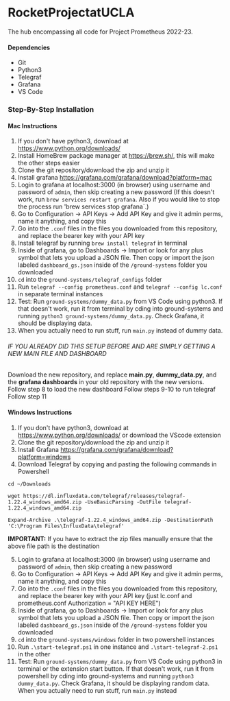 # RocketProjectatUCLA
The hub encompassing all code for Project Prometheus 2022-23.

#### Dependencies
- Git
- Python3
- Telegraf
- Grafana
- VS Code

### Step-By-Step Installation

#### Mac Instructions
1. If you don't have python3, download at https://www.python.org/downloads/
1. Install HomeBrew package manager at https://brew.sh/, this will make the other steps easier
2. Clone the git repository/download the zip and unzip it
3. Install grafana https://grafana.com/grafana/download?platform=mac
4. Login to grafana at localhost:3000 (in browser) using username and password of `admin`, then skip creating a new password (If this doesn't work, run `brew services restart grafana`. Also if you would like to stop the process run 'brew services stop grafana`.)
5. Go to Configuration → API Keys → Add API Key and give it admin perms, name it anything, and copy this
6. Go into the `.conf` files in the files you downloaded from this repository, and replace the bearer key with your API key
7. Install telegraf by running `brew install telegraf` in terminal
8. Inside of grafana, go to Dashboards → Import or look for any plus symbol that lets you upload a JSON file. Then copy or import the json labeled `dashboard_gs.json` inside of the `/ground-systems` folder you downloaded
9. `cd` into the `ground-systems/telegraf_configs` folder
10. Run `telegraf --config prometheus.conf` and `telegraf --config lc.conf` in separate terminal instances
11. Test: Run `ground-systems/dummy_data.py` from VS Code using python3. If that doesn't work, run it from terminal by cding into ground-systems and running `python3 ground-systems/dummy_data.py`. Check Grafana, it should be displaying data. 
12. When you actually need to run stuff, run `main.py` instead of dummy data.

###### IF YOU ALREADY DID THIS SETUP BEFORE AND ARE SIMPLY GETTING A NEW MAIN FILE AND DASHBOARD
Download the new repository, and replace **main.py**, **dummy_data.py**, and the **grafana dashboards** in your old repository with the new versions.
Follow step 8 to load the new dashboard
Follow steps 9-10 to run telegraf
Follow step 11

#### Windows Instructions
1. If you don't have python3, download at https://www.python.org/downloads/ or download the VScode extension
2. Clone the git repository/download the zip and unzip it
3. Install Grafana https://grafana.com/grafana/download?platform=windows
4. Download Telegraf by copying and pasting the following commands in Powershell
```
cd ~/Downloads

wget https://dl.influxdata.com/telegraf/releases/telegraf-1.22.4_windows_amd64.zip -UseBasicParsing -OutFile telegraf-1.22.4_windows_amd64.zip

Expand-Archive .\telegraf-1.22.4_windows_amd64.zip -DestinationPath 'C:\Program Files\InfluxData\telegraf'
```
**IMPORTANT:** If you have to extract the zip files manually ensure that the above file path is the destination

5. Login to grafana at localhost:3000 (in browser) using username and password of `admin`, then skip creating a new password
6. Go to Configuration → API Keys → Add API Key and give it admin perms, name it anything, and copy this
7. Go into the `.conf` files in the files you downloaded from this repository, and replace the bearer key with your API key (just lc.conf and prometheus.conf Authorization = "API KEY HERE")
8. Inside of grafana, go to Dashboards → Import or look for any plus symbol that lets you upload a JSON file. Then copy or import the json labeled `dashboard_gs.json` inside of the `/ground-systems` folder you downloaded
9. `cd` into the `ground-systems/windows` folder in two powershell instances
10. Run `.\start-telegraf.ps1` in one instance and `.\start-telegraf-2.ps1` in the other
11. Test: Run `ground-systems/dummy_data.py` from VS Code using python3 in terminal or the extension start button. If that doesn't work, run it from powershell by cding into ground-systems and running `python3 dummy_data.py`. Check Grafana, it should be displaying random data. When you actually need to run stuff, run `main.py` instead
